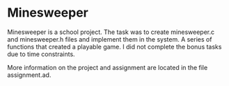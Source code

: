 # Minesweeper
Minesweeper is a school project. The task was to create minesweeper.c and minesweeper.h files and implement them in the system.
A series of functions that created a playable game. I did not complete the bonus tasks due to time constraints.

More information on the project and assignment are located in the file assignment.ad.
